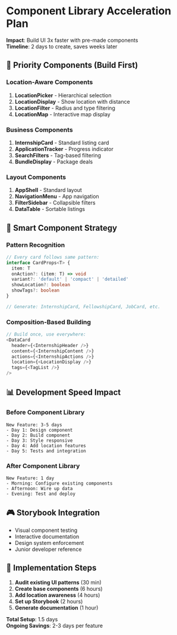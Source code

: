 # Component Library Acceleration Plan

**Impact**: Build UI 3x faster with pre-made components  
**Timeline**: 2 days to create, saves weeks later

## 🎯 Priority Components (Build First)

### Location-Aware Components

1. **LocationPicker** - Hierarchical selection
2. **LocationDisplay** - Show location with distance
3. **LocationFilter** - Radius and type filtering
4. **LocationMap** - Interactive map display

### Business Components

1. **InternshipCard** - Standard listing card
2. **ApplicationTracker** - Progress indicator
3. **SearchFilters** - Tag-based filtering
4. **BundleDisplay** - Package deals

### Layout Components

1. **AppShell** - Standard layout
2. **NavigationMenu** - App navigation
3. **FilterSidebar** - Collapsible filters
4. **DataTable** - Sortable listings

## 🚀 Smart Component Strategy

### Pattern Recognition

```typescript
// Every card follows same pattern:
interface CardProps<T> {
  item: T
  onAction?: (item: T) => void
  variant?: 'default' | 'compact' | 'detailed'
  showLocation?: boolean
  showTags?: boolean
}

// Generate: InternshipCard, FellowshipCard, JobCard, etc.
```

### Composition-Based Building

```typescript
// Build once, use everywhere:
<DataCard
  header={<InternshipHeader />}
  content={<InternshipContent />}
  actions={<InternshipActions />}
  location={<LocationDisplay />}
  tags={<TagList />}
/>
```

## 📊 Development Speed Impact

### Before Component Library

```
New Feature: 3-5 days
- Day 1: Design component
- Day 2: Build component
- Day 3: Style responsive
- Day 4: Add location features
- Day 5: Tests and integration
```

### After Component Library

```
New Feature: 1 day
- Morning: Configure existing components
- Afternoon: Wire up data
- Evening: Test and deploy
```

## 🎮 Storybook Integration

- Visual component testing
- Interactive documentation
- Design system enforcement
- Junior developer reference

## 🔧 Implementation Steps

1. **Audit existing UI patterns** (30 min)
2. **Create base components** (6 hours)
3. **Add location awareness** (4 hours)
4. **Set up Storybook** (2 hours)
5. **Generate documentation** (1 hour)

**Total Setup**: 1.5 days  
**Ongoing Savings**: 2-3 days per feature
